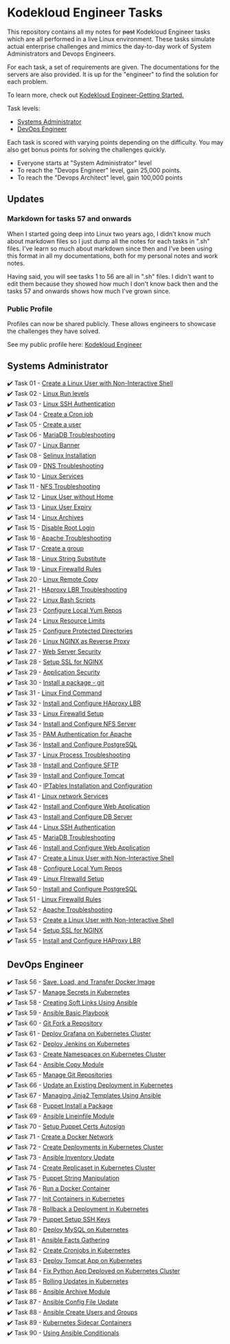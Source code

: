 
# Kodekloud Engineer Tasks #

This repository contains all my notes for ~~past~~ Kodekloud Engineer tasks which are all performed in a live Linux environment. These tasks simulate actual enterprise challenges and mimics the day-to-day work of System Administrators and Devops Engineers.

For each task, a set of requirements are given. The documentations for the servers are also provided. It is up for the "engineer" to find the solution for each problem. 

To learn more, check out [Kodekloud Engineer-Getting Started.](https://kodekloudhub.github.io/kodekloud-engineer/docs/getting-started)

Task levels:

- [Systems Administrator](#systems-administrator)
- [DevOps Engineer](#devops-engineer)

Each task is scored with varying points depending on the difficulty. You may also get bonus points for solving the challenges quickly.

- Everyone starts at "System Administrator" level
- To reach the "Devops Engineer" level, gain 25,000 points.
- To reach the "Devops Architect" level, gain 100,000 points

## Updates

### Markdown for tasks 57 and onwards

When I started going deep into Linux two years ago, I didn't know much about markdown files so I just dump all the notes for each tasks in ".sh" files. I've learn so much about markdown since then and I've been using this format in all my documentations, both for my personal notes and work notes.

Having said, you will see tasks 1 to 56 are all in ".sh" files. I didn't want to edit them because they showed how much I don't know back then and the tasks 57 and onwards shows how much I've grown since.

### Public Profile

Profiles can now be shared publicly. These allows engineers to showcase the challenges they have solved.

See my public profile here: [Kodekloud Engineer](https://kodekloud-engineer.com/#!/user_profile?uid=15930992248539436)  

## Systems Administrator ##

:heavy_check_mark: Task 01	- [Create a Linux User with Non-Interactive Shell](./Tasks_1-9/TASK_1-Create_a_Linux_user_with_non-interactive_shell.sh)  
:heavy_check_mark: Task 02	- [Linux Run levels](./Tasks_1-9/TASK_2-Linux_Run_Levels.sh)  
:heavy_check_mark: Task 03	- [Linux SSH Authentication](./Tasks_1-9/TASK_3-Linux_SSH_Authentication.sh)  
:heavy_check_mark: Task 04 	- [Create a Cron job](./Tasks_1-9/TASK_4-Create_a_Cron_Job.sh)  
:heavy_check_mark: Task 05 	- [Create a user](./Tasks_1-9/TASK_5-Create_a_User.sh)  
:heavy_check_mark: Task 06 	- [MariaDB Troubleshooting](./Tasks_1-9/TASK_6-MariaDB_Troubleshooting.sh)  
:heavy_check_mark: Task 07 	- [Linux Banner](./Tasks_1-9/TASK_7-Linux_Banner.sh)  
:heavy_check_mark: Task 08 	- [Selinux Installation](./Tasks_1-9/TASK_8-Selinux_installation.sh)  
:heavy_check_mark: Task 09  - [DNS Troubleshooting](./Tasks_1-9/TASK_9-DNS_Troubleshooting.sh)  
:heavy_check_mark: Task 10  - [Linux Services](./Tasks_10-20/TASK_10-Linux_Services.sh)  
:heavy_check_mark: Task 11  - [NFS Troubleshooting](./Tasks_10-20/TASK_11-NFS_Troubleshooting.sh)  
:heavy_check_mark: Task 12  - [Linux User without Home](./Tasks_10-20/TASK_12-Linux_User_Without_Home.sh)  
:heavy_check_mark: Task 13  - [Linux User Expiry](./Tasks_10-20/TASK_13-Linux_User_Expiry.sh)  
:heavy_check_mark: Task 14  - [Linux Archives](./Tasks_10-20/TASK_14-Linux_Archives.sh)  
:heavy_check_mark: Task 15  - [Disable Root Login](./Tasks_10-20/TASK_15-Disable_Root_Login.sh)  
:heavy_check_mark: Task 16  - [Apache Troubleshooting](./Tasks_10-20/TASK_16-Apache_Troubleshooting.sh)  
:heavy_check_mark: Task 17  - [Create a group](./Tasks_10-20/TASK_17-Create_a_group.sh)  
:heavy_check_mark: Task 18  - [Linux String Substitute](./Tasks_10-20/TASK_18-Linux_String_Substitute.sh)  
:heavy_check_mark: Task 19  - [Linux Firewalld Rules](./Tasks_10-20/TASK_19-Linux_Firewalld_Rules.sh)  
:heavy_check_mark: Task 20  - [Linux Remote Copy](./Tasks_10-20/TASK_20-Linux_Remote_Copy.sh)  
:heavy_check_mark: Task 21  - [HAproxy LBR Troubleshooting](./Tasks_21-30/TASK_21-Haproxy_LBR_Troubleshooting.sh)  
:heavy_check_mark: Task 22  - [Linux Bash Scripts](./Tasks_21-30/TASK_22-Linux_Bash_Scripts.sh)  
:heavy_check_mark: Task 23  - [Configure Local Yum Repos](./Tasks_21-30/TASK_23-Configure_Local_Yum_repos.sh)  
:heavy_check_mark: Task 24  - [Linux Resource Limits](./Tasks_21-30/TASK_24-Linux_Resource_Limits.sh)  
:heavy_check_mark: Task 25  - [Configure Protected Directories](./Tasks_21-30/TASK_25-Configure_protected_directories_in_Apache.sh)  
:heavy_check_mark: Task 26  - [Linux NGINX as Reverse Proxy](./Tasks_21-30/TASK_26-Linux_Nginx_as_Reverse_Proxy.sh)  
:heavy_check_mark: Task 27  - [Web Server Security](./Tasks_21-30/TASK_27-Web_Server_Security.sh)  
:heavy_check_mark: Task 28  - [Setup SSL for NGINX](./Tasks_21-30/TASK_28-Setup_SSL_for_Nginx.sh)  
:heavy_check_mark: Task 29  - [Application Security](./Tasks_21-30/TASK_29-Application_Security.sh)  
:heavy_check_mark: Task 30  - [Install a package - git](./Tasks_21-30/TASK_30-Install_a_package_-_vsftpd.sh)  
:heavy_check_mark: Task 31  - [Linux Find Command](./Tasks_31-40/TASK_31-Linux_Find_Command.sh)  
:heavy_check_mark: Task 32  - [Install and Configure HAproxy LBR](./Tasks_31-40/TASK_32-Install_and_Configure_HaProxy_LBR.sh)  
:heavy_check_mark: Task 33  - [Linux Firewalld Setup](./Tasks_31-40/TASK_33-Linux_Firewalld_Setup.sh)  
:heavy_check_mark: Task 34  - [Install and Configure NFS Server](./Tasks_31-40/TASK_34-Install_and_Configure_NFS_Server.sh)  
:heavy_check_mark: Task 35  - [PAM Authentication for Apache](./Tasks_31-40/TASK_35-PAM_Authentication_For_Apache.sh)  
:heavy_check_mark: Task 36  - [Install and Configure PostgreSQL](./Tasks_31-40/TASK_36-Install_and_Configure_PostgreSQL.sh)  
:heavy_check_mark: Task 37  - [Linux Process Troubleshooting](./Tasks_31-40/TASK_37-Linux_Process_Troubleshooting.sh)  
:heavy_check_mark: Task 38  - [Install and Configure SFTP](./Tasks_31-40/TASK_38-Install_And_Configure_SFTP.sh)  
:heavy_check_mark: Task 39  - [Install and Configure Tomcat](./Tasks_31-40/TASK_39-Install_and_Configure_Tomcat_Server.sh)  
:heavy_check_mark: Task 40  - [IPTables Installation and Configuration](./Tasks_31-40/TASK_40-IPtables_Installation_And_Configuration.sh)  
:heavy_check_mark: Task 41  - [Linux network Services](./Tasks_41-50/TASK_41-Linux_Network_Services.sh)  
:heavy_check_mark: Task 42  - [Install and Configure Web Application](./Tasks_41-50/TASK_42-Install_and_Configure_Web_Application.sh)  
:heavy_check_mark: Task 43  - [Install and Configure DB Server](./Tasks_41-50/TASK_43-Install_and_Configure_DB_Server.sh)  
:heavy_check_mark: Task 44  - [Linux SSH Authentication](./Tasks_41-50/TASK_44-Linux_SSH_Authentication.sh)  
:heavy_check_mark: Task 45  - [MariaDB Troubleshooting](./Tasks_41-50/TASK_45-MariaDB_Troubleshooting.sh)  
:heavy_check_mark: Task 46  - [Install and Configure Web Application](./Tasks_41-50/TASK_46-Install_and_Configure_Web_Application.sh)  
:heavy_check_mark: Task 47  - [Create a Linux User with Non-Interactive Shell](./Tasks_41-50/TASK_47-Create_a_Linux_User_with_non-interactive_shell.sh)  
:heavy_check_mark: Task 48  - [Configure Local Yum Repos](./Tasks_41-50/TASK_48-Configure_Local_Yum_repos.sh)  
:heavy_check_mark: Task 49  - [Linux FIrewalld Setup](./Tasks_41-50/TASK_49-Linux_Firewalld_Setup.sh)  
:heavy_check_mark: Task 50  - [Install and Configure PostgreSQL](./Tasks_41-50/TASK_50-Install_and_Configure_PostgreSQL.sh)  
:heavy_check_mark: Task 51  - [Linux Firewalld Rules](./Tasks_51-60/TASK_51-Linux_Firewalld_Rules.sh)  
:heavy_check_mark: Task 52  - [Apache Troubleshooting](./Tasks_51-60/TASK_52-Apache_Troubleshooting.sh)  
:heavy_check_mark: Task 53  - [Create a Linux User with Non-Interactive Shell](./Tasks_51-60/TASK_53-Create_a_Linux_User_with_non-interactive_shell.sh)  
:heavy_check_mark: Task 54  - [Setup SSL for NGINX](./Tasks_51-60/TASK_54-Setup_SSL_for_NGINX.sh)  
:heavy_check_mark: Task 55  - [Install and Configure HAProxy LBR](./Tasks_51-60/TASK_55-Install_and_Configure_HAProxy_LBR.sh)  

## DevOps Engineer 

:heavy_check_mark: Task 56  - [Save. Load, and Transfer Docker Image](./Tasks_51-60/TASK_56-Save-load-transfer-Docker-image.sh)  
:heavy_check_mark: Task 57  - [Manage Secrets in Kubernetes](./Tasks_51-60/TASK_57-Manage_secrets_in_Kubernetes.md)  
:heavy_check_mark: Task 58  - [Creating Soft Links Using Ansible](./Tasks_51-60/TASK_58-Creating_softlinks_using_Ansible.md)  
:heavy_check_mark: Task 59  - [Ansible Basic Playbook](./Tasks_51-60/TASK_59-Ansible_Basic_Playbook.md)   
:heavy_check_mark: Task 60  - [Git Fork a Repository](./Tasks_51-60/TASK_60-Git_Fork_a_Repository.md)  
:heavy_check_mark: Task 61  - [Deploy Grafana on Kubernetes Cluster](./Tasks_61-70/TASK_61-Deploy_Grafana_on_Kubernetes.md)   
:heavy_check_mark: Task 62  - [Deploy Jenkins on Kubernetes](./Tasks_61-70/TASK_62-Deploy_Jenkins_on_Kubernetes.md)  
:heavy_check_mark: Task 63  - [Create Namespaces on Kubernetes Cluster](./Tasks_61-70/TASK_63-Create_Namespaces_in_Kubernetes.md)   
:heavy_check_mark: Task 64  - [Ansible Copy Module](./Tasks_61-70/TASK_64-Ansible_Copy_Module.md)   
:heavy_check_mark: Task 65  -  [Manage Git Repositories](./Tasks_61-70/TASK_65-Manage_Git_repositories.md)   
:heavy_check_mark: Task 66  -  [Update an Existing Deployment in Kubernetes](./Tasks_61-70/TASK_66_Update_existing_Deployment_in_Kubernetes.md)   
:heavy_check_mark: Task 67  -  [Managing Jinja2 Templates Using Ansible](./Tasks_61-70/TASK_67_Managing_Jinja2_Templates.md)  
:heavy_check_mark: Task 68  -  [Puppet Install a Package](./Tasks_61-70/TASK_68_Puppet-Install_a_Package.md)   
:heavy_check_mark: Task 69  -  [Ansible Lineinfile Module](./Tasks_61-70/TASK_69-Ansible_Lineinfile_Module.md)   
:heavy_check_mark: Task 70  -  [Setup Puppet Certs Autosign](./Tasks_61-70/TASK_70-Setup_Puppet_Certs_Autosign.md)   
:heavy_check_mark: Task 71  -  [Create a Docker Network](./Tasks_71-80/TASK_71-Create_a_Docker_Network.md)   
:heavy_check_mark: Task 72  -  [Create Deployments in Kubernetes Cluster](./Tasks_71-80/TASK_72-Create_Deployments_in_Kubernetes_Cluster.md)   
:heavy_check_mark: Task 73  -  [Ansible Inventory Update](./Tasks_71-80/TASK_73-Ansible_Inventory_Update.md)     
:heavy_check_mark: Task 74  -  [Create Replicaset in Kubernetes Cluster](./Tasks_71-80/TASK_74-Create_Replicaset_in_Kubernetes_Cluster.md)   
:heavy_check_mark: Task 75  -  [Puppet String Manipulation](./Tasks_71-80/TASK_75-Puppet_String_Manipulation.md)    
:heavy_check_mark: Task 76  -  [Run a Docker Container](./Tasks_71-80/TASK_76-Run_a_Docker_Container.md)    
:heavy_check_mark: Task 77  -  [Init Containers in Kubernetes](./Tasks_71-80/TASK_77-Init_containers_in_Kubernetes.md)  
:heavy_check_mark: Task 78  -  [Rollback a Deployment in Kubernetes](./Tasks_71-80/TASK_78-Rollback_deployment_in_Kubernetes.md)   
:heavy_check_mark: Task 79  -  [Puppet Setup SSH Keys](./Tasks_71-80/TASK_79-Puppet_Setup_SSH_Keys.md)    
:heavy_check_mark: Task 80  -  [Deploy MySQL on Kubernetes](./Tasks_71-80/TASK_80-Deploy_MySQL_on_Kubernetes.md)  
:heavy_check_mark: Task 81  -  [Ansible Facts Gathering](./Tasks_81-90/TASK_81_Ansible_Facts_Gathering.md)   
:heavy_check_mark: Task 82  -  [Create Cronjobs in Kubernetes](./Tasks_81-90/TASK_82_Create_Cronjobs_in_Kubernetes.md)   
:heavy_check_mark: Task 83  -  [Deploy Tomcat App on Kubernetes](./Tasks_81-90/TASK_83_Deploy_Tomcat_on_Kubernetes.md)   
:heavy_check_mark: Task 84  -  [Fix Python App Deployed on Kubernetes Cluster](./Tasks_81-90/TASK_84_Fix_Python_App.md)   
:heavy_check_mark: Task 85  -  [Rolling Updates in Kubernetes](./Tasks_81-90/TASK_85_Rolling_Updates_in_Kubernetes.md)   
:heavy_check_mark: Task 86  -  [Ansible Archive Module](./Tasks_81-90/TASK_86_Ansible_Archive_Module.md)     
:heavy_check_mark: Task 87  -  [Ansible Config File Update](./Tasks_81-90/TASK_87_Ansible_Config_File_Update.md)   
:heavy_check_mark: Task 88  -  [Ansible Create Users and Groups](./Tasks_81-90/TASK_88_Ansible_Create_Users_and_Groups.md)    
:heavy_check_mark: Task 89  -  [Kubernetes Sidecar Containers](./Tasks_81-90/TASK_89_Kubernetes_Sidecar_Containers.md)   
:heavy_check_mark: Task 90  -  [Using Ansible Conditionals](./Tasks_81-90/TASK_90_Using_Ansible_Conditionals.md)   

<!-- :heavy_check_mark: Task 91  -  x  -->
<!-- :heavy_check_mark: Task 92  -  x  -->
<!-- :heavy_check_mark: Task 93  -  x  -->
<!-- :heavy_check_mark: Task 94  -  x  -->
<!-- :heavy_check_mark: Task 95  -  x  -->
<!-- :heavy_check_mark: Task 96  -  x  -->
<!-- :heavy_check_mark: Task 97  -  x  -->
<!-- :heavy_check_mark: Task 98  -  x  -->
<!-- :heavy_check_mark: Task 99  -  x  -->
<!-- :heavy_check_mark: Task 100  -  x  -->
	